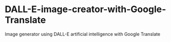 # DALL-E-image-creator-with-Google-Translate
Image generator using DALL-E artificial intelligence with Google Translate
